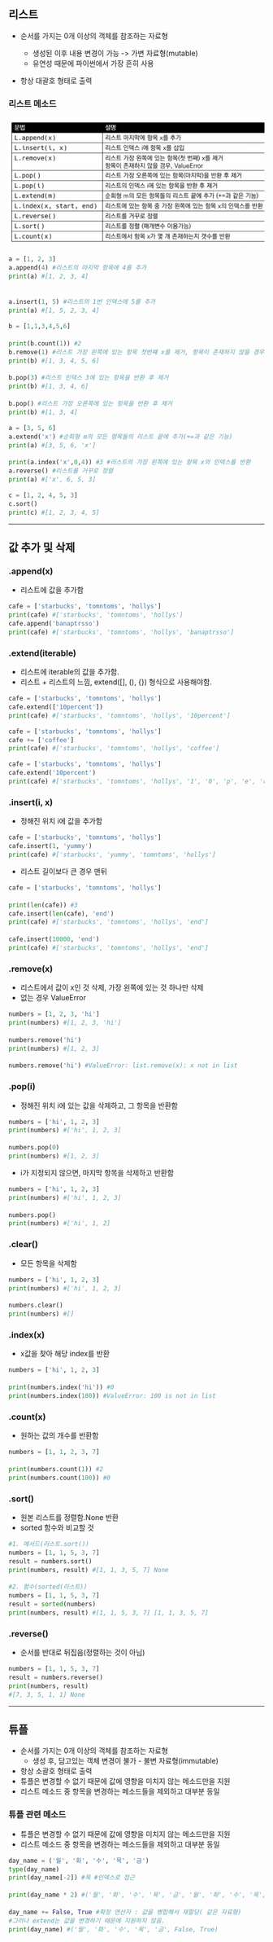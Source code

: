 ## 리스트

- 순서를 가지는 0개 이상의 객체를 참조하는 자료형 

  - 생성된 이후 내용 변경이 가능 -> 가변 자료형(mutable)
  - 유연성 때문에 파이썬에서 가장 흔히 사용

- 항상 대괄호 형태로 출력

  

### 리스트 메소드

![image-20220131183544366](20220124_(20)리스트와튜플.assets/image-20220131183544366.png)



``` python
a = [1, 2, 3]
a.append(4) #리스트의 마지막 항목에 4를 추가
print(a) #[1, 2, 3, 4]


a.insert(1, 5) #리스트의 1번 인덱스에 5를 추가
print(a) #[1, 5, 2, 3, 4]
```

``` python
b = [1,1,3,4,5,6]

print(b.count(1)) #2
b.remove(1) #리스트 가장 왼쪽에 있는 항목 첫번째 x를 제거, 항목이 존재하지 않을 경우 ValueError
print(b) #[1, 3, 4, 5, 6]

b.pop(3) #리스트 인덱스 3에 있는 항목을 반환 후 제거 
print(b) #[1, 3, 4, 6]

b.pop() #리스트 가장 오른쪽에 있는 항목을 반환 후 제거 
print(b) #[1, 3, 4]
```

``` python
a = [3, 5, 6]
a.extend('x') #순회형 m의 모든 항목들의 리스트 끝에 추가(+=과 같은 기능)
print(a) #[3, 5, 6, 'x']

print(a.index('x',0,4)) #3 #리스트의 가장 왼쪽에 있는 항목 x의 인덱스를 반환
a.reverse() #리스트를 거꾸로 정렬
print(a) #['x', 6, 5, 3]
```

``` python
c = [1, 2, 4, 5, 3]
c.sort()
print(c) #[1, 2, 3, 4, 5]
```

---



## 값 추가 및 삭제

### .append(x)

- 리스트에 값을 추가함 

``` python
cafe = ['starbucks', 'tomntoms', 'hollys']
print(cafe) #['starbucks', 'tomntoms', 'hollys']
cafe.append('banaptrsso')
print(cafe) #['starbucks', 'tomntoms', 'hollys', 'banaptrsso']
```



### .extend(iterable)

- 리스트에 iterable의 값을 추가함.
- 리스트 + 리스트의 느낌, extend([], (), {}) 형식으로 사용해야함. 

``` python
cafe = ['starbucks', 'tomntoms', 'hollys']
cafe.extend(['10percent'])
print(cafe) #['starbucks', 'tomntoms', 'hollys', '10percent']
```

``` python
cafe = ['starbucks', 'tomntoms', 'hollys']
cafe += ['coffee']
print(cafe) #['starbucks', 'tomntoms', 'hollys', 'coffee']
```

``` python
cafe = ['starbucks', 'tomntoms', 'hollys']
cafe.extend('10percent')
print(cafe) #['starbucks', 'tomntoms', 'hollys', '1', '0', 'p', 'e', 'r', 'c', 'e', 'n', 't']
```



### .insert(i, x)

- 정해진 위치 i에 값을 추가함 

``` python
cafe = ['starbucks', 'tomntoms', 'hollys']
cafe.insert(1, 'yummy')
print(cafe) #['starbucks', 'yummy', 'tomntoms', 'hollys']
```

- 리스트 길이보다 큰 경우 맨뒤 

``` python
cafe = ['starbucks', 'tomntoms', 'hollys']

print(len(cafe)) #3
cafe.insert(len(cafe), 'end')
print(cafe) #['starbucks', 'tomntoms', 'hollys', 'end']

cafe.insert(10000, 'end')
print(cafe) #['starbucks', 'tomntoms', 'hollys', 'end']
```



### .remove(x)

- 리스트에서 값이 x인 것 삭제, 가장 왼쪽에 있는 것 하나만 삭제
- 없는 경우 ValueError

``` python
numbers = [1, 2, 3, 'hi']
print(numbers) #[1, 2, 3, 'hi']

numbers.remove('hi')
print(numbers) #[1, 2, 3]

numbers.remove('hi') #ValueError: list.remove(x): x not in list
```



### .pop(i)

- 정해진 위치 i에 있는 값을 삭제하고, 그 항목을 반환함

``` python
numbers = ['hi', 1, 2, 3]
print(numbers) #['hi', 1, 2, 3]

numbers.pop(0)
print(numbers) #[1, 2, 3]
```

- i가 지정되지 않으면, 마지막 항목을 삭제하고 반환함

``` python
numbers = ['hi', 1, 2, 3]
print(numbers) #['hi', 1, 2, 3]

numbers.pop()
print(numbers) #['hi', 1, 2]
```



### .clear()

- 모든 항목을 삭제함 

``` python
numbers = ['hi', 1, 2, 3]
print(numbers) #['hi', 1, 2, 3]

numbers.clear()
print(numbers) #[]
```



### .index(x)

- x값을 찾아 해당 index를 반환 

``` python
numbers = ['hi', 1, 2, 3]

print(numbers.index('hi')) #0
print(numbers.index(100)) #ValueError: 100 is not in list
```



### .count(x)

- 원하는 값의 개수를 반환함 

``` python
numbers = [1, 1, 2, 3, 7]

print(numbers.count(1)) #2
print(numbers.count(100)) #0
```



### .sort()

- 원본 리스트를 정렬함.None 반환 
- sorted 함수와 비교할 것 

``` python
#1. 메서드(리스트.sort())
numbers = [1, 1, 5, 3, 7]
result = numbers.sort()
print(numbers, result) #[1, 1, 3, 5, 7] None

#2. 함수(sorted(리스트))
numbers = [1, 1, 5, 3, 7]
result = sorted(numbers)
print(numbers, result) #[1, 1, 5, 3, 7] [1, 1, 3, 5, 7]
```



### .reverse()

- 순서를 반대로 뒤집음(정렬하는 것이 아님)

``` python
numbers = [1, 1, 5, 3, 7]
result = numbers.reverse()
print(numbers, result)
#[7, 3, 5, 1, 1] None
```

----

## 

## 튜플 

- 순서를 가지는 0개 이상의 객체를 참조하는 자료형
  - 생성 후, 담고있는 객체 변경이 불가 - 불변 자료형(immutable)
- 항상 소괄호 형태로 출력
- 튜플은 변경할 수 없기 때문에 값에 영향을 미치지 않는 메소드만을 지원
- 리스트 메소드 중 항목을 변경하는 메소드들을 제외하고 대부분 동일 



### 튜플 관련 메소드

- 튜플은 변경할 수 없기 때문에 값에 영향을 미치지 않는 메소드만을 지원
- 리스트 메소드 중 항목을 변경하는 메소드들을 제외하고 대부분 동일 

``` python
day_name = ('월', '화', '수', '목', '금')
type(day_name)
print(day_name[-2]) #목 #인덱스로 접근

print(day_name * 2) #('월', '화', '수', '목', '금', '월', '화', '수', '목', '금') #반복결합 연산자

day_name += False, True #확장 연산자 : 값을 병합해서 재할당( 같은 자료형)
#그러나 extend는 값을 변경하기 때문에 지원하지 않음. 
print(day_name) #('월', '화', '수', '목', '금', False, True)
```

